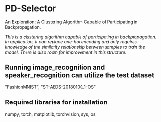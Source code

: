 # PD-Selector
An Exploration: A Clustering Algorithm Capable of Participating in Backpropagation.

*This is a clustering algorithm capable of participating in backpropagation. In application, it can replace one-hot encoding and only requires knowledge of the similarity relationship between samples to train the model. There is also room for improvement in this structure.*

## Running image_recognition and speaker_recognition can utilize the test dataset
"FashionMNIST", "ST-AEDS-20180100_1-OS"



## Required libraries for installation
numpy,
torch,
matplotlib,
torchvision,
sys,
os
